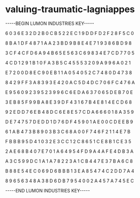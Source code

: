 # valuing-traumatic-lagniappes

-----BEGIN LUMON INDUSTRIES KEY-----

6 0 3 6 E 3 2 D 2 B 0 C B 5 2 2 E C 1 9 D D F D 2 F 2 8 F 5 C 0

8 B A 1 D F 4 8 7 1 A A 2 3 B D 9 B 8 E 4 E 7 1 9 3 8 6 B D 9 8

3 C F 4 C F D 6 A 9 4 B 6 5 E 5 6 3 C 6 9 8 3 4 E 7 C D 7 7 0 5

4 C D 1 2 9 1 B 1 0 F A 3 B 5 C 4 5 5 5 3 2 0 9 A 9 9 6 A 0 2 1

E 7 2 0 0 D 8 E C 9 0 E B 1 1 A 0 5 4 0 5 2 C 7 4 8 0 D 4 7 3 8

8 4 2 9 F F 3 A 8 3 9 3 E 4 2 0 A C 5 D 4 D C 7 0 6 F C 4 7 6 A

E 9 5 6 0 9 2 3 9 5 2 3 9 9 6 C 6 E D A 6 3 7 0 6 5 D E B 7 0 E

3 E B 8 5 F 9 9 B A 8 E 3 9 D F 4 3 1 6 7 B 4 E 8 1 4 E C D 6 8

9 2 E D D 7 6 E B 4 8 D C 6 E 8 E 5 7 C D A 6 6 6 0 1 8 A 3 5 9

D E 7 4 7 5 7 D E D D 1 D 7 6 D F 4 5 9 0 1 A E 0 0 C D E E B 9

6 1 A B 4 7 3 B 8 9 0 3 B 3 C 6 8 A 0 0 F 7 4 6 F 2 1 1 4 E 7 B

F B B B 9 5 D 4 1 0 3 2 E 3 C C 1 2 C 8 6 5 1 C E 8 B 1 C E 3 5

2 A E 6 8 B 4 0 7 E 7 0 1 A 6 4 9 5 4 F D 9 A 4 A F E 4 D B 3 A

A 3 C 5 9 9 D C 1 A 1 A 7 8 2 2 3 A 1 C B 4 4 7 E 3 7 B A 6 C 8

B 8 8 E 5 4 E C 0 6 9 D 6 B B B 1 3 E A 8 5 4 7 4 C 2 D D 7 A 4

8 9 6 5 6 3 4 8 A 3 8 D 6 D B 7 9 5 4 0 0 2 A 4 5 7 A 7 4 5 E C

-----END LUMON INDUSTRIES KEY-----
